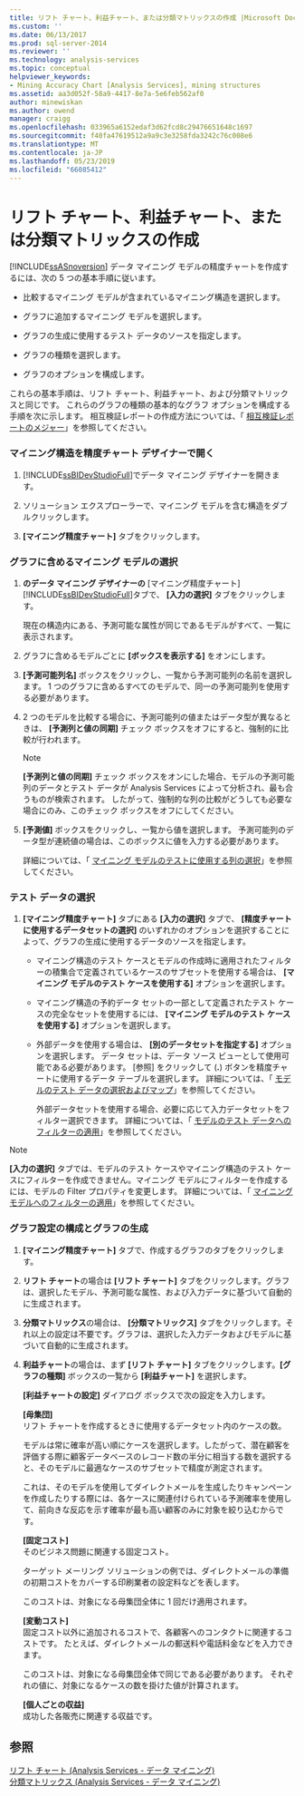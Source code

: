 ```yaml
---
title: リフト チャート、利益チャート、または分類マトリックスの作成 |Microsoft Docs
ms.custom: ''
ms.date: 06/13/2017
ms.prod: sql-server-2014
ms.reviewer: ''
ms.technology: analysis-services
ms.topic: conceptual
helpviewer_keywords:
- Mining Accuracy Chart [Analysis Services], mining structures
ms.assetid: aa3d052f-58a9-4417-8e7a-5e6feb562af0
author: minewiskan
ms.author: owend
manager: craigg
ms.openlocfilehash: 033965a6152edaf3d62fcd8c29476651648c1697
ms.sourcegitcommit: f40fa47619512a9a9c3e3258fda3242c76c008e6
ms.translationtype: MT
ms.contentlocale: ja-JP
ms.lasthandoff: 05/23/2019
ms.locfileid: "66085412"
---
```

# <a name="create-a-lift-chart-profit-chart-or-classification-matrix"></a>リフト チャート、利益チャート、または分類マトリックスの作成
  [!INCLUDE[ssASnoversion](../../includes/ssasnoversion-md.md)] データ マイニング モデルの精度チャートを作成するには、次の 5 つの基本手順に従います。  
  
-   比較するマイニング モデルが含まれているマイニング構造を選択します。  
  
-   グラフに追加するマイニング モデルを選択します。  
  
-   グラフの生成に使用するテスト データのソースを指定します。  
  
-   グラフの種類を選択します。  
  
-   グラフのオプションを構成します。  
  
 これらの基本手順は、リフト チャート、利益チャート、および分類マトリックスと同じです。 これらのグラフの種類の基本的なグラフ オプションを構成する手順を次に示します。 相互検証レポートの作成方法については、「 [相互検証レポートのメジャー](measures-in-the-cross-validation-report.md)」を参照してください。  
  
### <a name="open-the-mining-structure-in-the-accuracy-chart-designer"></a>マイニング構造を精度チャート デザイナーで開く  
  
1.  [!INCLUDE[ssBIDevStudioFull](../../includes/ssbidevstudiofull-md.md)]でデータ マイニング デザイナーを開きます。  
  
2.  ソリューション エクスプローラーで、マイニング モデルを含む構造をダブルクリックします。  
  
3.  **[マイニング精度チャート]** タブをクリックします。  
  
### <a name="select-mining-models-for-inclusion-in-the-chart"></a>グラフに含めるマイニング モデルの選択  
  
1.  **のデータ マイニング デザイナーの** [マイニング精度チャート] [!INCLUDE[ssBIDevStudioFull](../../includes/ssbidevstudiofull-md.md)]タブで、 **[入力の選択]** タブをクリックします。  
  
     現在の構造内にある、予測可能な属性が同じであるモデルがすべて、一覧に表示されます。  
  
2.  グラフに含めるモデルごとに **[ボックスを表示する]** をオンにします。  
  
3.  **[予測可能列名]** ボックスをクリックし、一覧から予測可能列の名前を選択します。 1 つのグラフに含めるすべてのモデルで、同一の予測可能列を使用する必要があります。  
  
4.  2 つのモデルを比較する場合に、予測可能列の値またはデータ型が異なるときは、 **[予測列と値の同期]** チェック ボックスをオフにすると、強制的に比較が行われます。  
  
    > [!NOTE]  
    >  **[予測列と値の同期]** チェック ボックスをオンにした場合、モデルの予測可能列のデータとテスト データが Analysis Services によって分析され、最も合うものが検索されます。 したがって、強制的な列の比較がどうしても必要な場合にのみ、このチェック ボックスをオフにしてください。  
  
5.  **[予測値]** ボックスをクリックし、一覧から値を選択します。 予測可能列のデータ型が連続値の場合は、このボックスに値を入力する必要があります。  
  
     詳細については、「 [マイニング モデルのテストに使用する列の選択](choose-the-column-to-use-for-testing-a-mining-model.md)」を参照してください。  
  
### <a name="select-testing-data"></a>テスト データの選択  
  
1.  **[マイニング精度チャート]** タブにある **[入力の選択]** タブで、 **[精度チャートに使用するデータセットの選択]** のいずれかのオプションを選択することによって、グラフの生成に使用するデータのソースを指定します。  
  
    -   マイニング構造のテスト ケースとモデルの作成時に適用されたフィルターの積集合で定義されているケースのサブセットを使用する場合は、 **[マイニング モデルのテスト ケースを使用する]** オプションを選択します。  
  
    -   マイニング構造の予約データ セットの一部として定義されたテスト ケースの完全なセットを使用するには、 **[マイニング モデルのテスト ケースを使用する]** オプションを選択します。  
  
    -   外部データを使用する場合は、 **[別のデータセットを指定する]** オプションを選択します。  データ セットは、データ ソース ビューとして使用可能である必要があります。   [参照] をクリックして (**.**) ボタンを精度チャートに使用するデータ テーブルを選択します。 詳細については、「 [モデルのテスト データの選択およびマップ](choose-and-map-model-testing-data.md)」を参照してください。  
  
         外部データセットを使用する場合、必要に応じて入力データセットをフィルター選択できます。 詳細については、「 [モデルのテスト データへのフィルターの適用](apply-filters-to-model-testing-data.md)」を参照してください。  
  
> [!NOTE]  
>  **[入力の選択]** タブでは、モデルのテスト ケースやマイニング構造のテスト ケースにフィルターを作成できません。マイニング モデルにフィルターを作成するには、モデルの Filter プロパティを変更します。 詳細については、「 [マイニング モデルへのフィルターの適用](apply-a-filter-to-a-mining-model.md)」を参照してください。  
  
### <a name="configure-chart-settings-and-generate-the-chart"></a>グラフ設定の構成とグラフの生成  
  
1.  **[マイニング精度チャート]** タブで、作成するグラフのタブをクリックします。  
  
2.  **リフト チャート**の場合は **[リフト チャート]** タブをクリックします。グラフは、選択したモデル、予測可能な属性、および入力データに基づいて自動的に生成されます。  
  
3.  **分類マトリックス**の場合は、 **[分類マトリックス]** タブをクリックします。それ以上の設定は不要です。グラフは、選択した入力データおよびモデルに基づいて自動的に生成されます。  
  
4.  **利益チャート**の場合は、まず **[リフト チャート]** タブをクリックします。**[グラフの種類]** ボックスの一覧から **[利益チャート]** を選択します。  
  
     **[利益チャートの設定]** ダイアログ ボックスで次の設定を入力します。  
  
     **[母集団]**  
     リフト チャートを作成するときに使用するデータセット内のケースの数。  
  
     モデルは常に確率が高い順にケースを選択します。したがって、潜在顧客を評価する際に顧客データベースのレコード数の半分に相当する数を選択すると、そのモデルに最適なケースのサブセットで精度が測定されます。  
  
     これは、そのモデルを使用してダイレクトメールを生成したりキャンペーンを作成したりする際には、各ケースに関連付けられている予測確率を使用して、前向きな反応を示す確率が最も高い顧客のみに対象を絞り込むからです。  
  
     **[固定コスト]**  
     そのビジネス問題に関連する固定コスト。  
  
     ターゲット メーリング ソリューションの例では、ダイレクトメールの準備の初期コストをカバーする印刷業者の設定料などを表します。  
  
     このコストは、対象になる母集団全体に 1 回だけ適用されます。  
  
     **[変動コスト]**  
     固定コスト以外に追加されるコストで、各顧客へのコンタクトに関連するコストです。 たとえば、ダイレクトメールの郵送料や電話料金などを入力できます。  
  
     このコストは、対象になる母集団全体で同じである必要があります。 それぞれの値に、対象になるケースの数を掛けた値が計算されます。  
  
     **[個人ごとの収益]**  
     成功した各販売に関連する収益です。  
  
## <a name="see-also"></a>参照  
 [リフト チャート &#40;Analysis Services - データ マイニング&#41;](lift-chart-analysis-services-data-mining.md)   
 [分類マトリックス &#40;Analysis Services - データ マイニング&#41;](classification-matrix-analysis-services-data-mining.md)  
  
  
